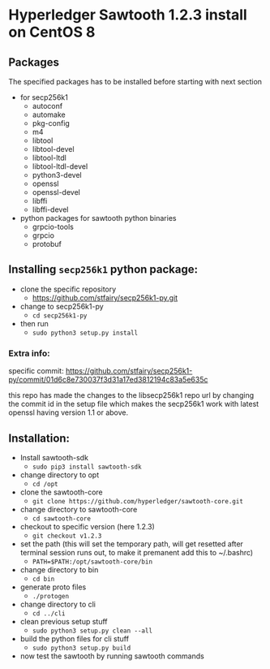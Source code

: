 # Hyperledger Sawtooth 1.2.3 install on CentOS 8

## Packages
The specified packages has to be installed before starting with next section

- for secp256k1
    - autoconf
    - automake
    - pkg-config
    - m4
    - libtool
    - libtool-devel
    - libtool-ltdl
    - libtool-ltdl-devel
    - python3-devel
    - openssl
    - openssl-devel
    - libffi
    - libffi-devel
- python packages for sawtooth python binaries
    - grpcio-tools
    - grpcio
    - protobuf

## Installing `secp256k1` python package:

- clone the specific repository
    - https://github.com/stfairy/secp256k1-py.git
- change to secp256k1-py
    - `cd secp256k1-py`
- then run
    - `sudo python3 setup.py install`

### Extra info:
specific commit:
https://github.com/stfairy/secp256k1-py/commit/01d6c8e730037f3d31a17ed3812194c83a5e635c

this repo has made the changes to the libsecp256k1 repo url by changing the commit id in the setup file which makes the secp256k1 work with latest openssl having version 1.1 or above.

## Installation:
- Install sawtooth-sdk
    - `sudo pip3 install sawtooth-sdk`
- change directory to opt
    - `cd /opt`
- clone the sawtooth-core
    - `git clone https://github.com/hyperledger/sawtooth-core.git`
- change directory to sawtooth-core
    - `cd sawtooth-core`
- checkout to specific version (here 1.2.3)
    - `git checkout v1.2.3`
- set the path (this will set the temporary path, will get resetted after terminal session runs out, to make it premanent add this to ~/.bashrc)
    - `PATH=$PATH:/opt/sawtooth-core/bin`
- change directory to bin
    - `cd bin`
- generate proto files
    - `./protogen`
- change directory to cli
    - `cd ../cli`
- clean previous setup stuff
    - `sudo python3 setup.py clean --all`
- build the python files for cli stuff
    - `sudo python3 setup.py build`
- now test the sawtooth by running sawtooth commands
